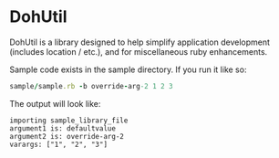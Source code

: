 DohUtil
========

DohUtil is a library designed to help simplify application development (includes location / etc.), and for miscellaneous ruby enhancements.

Sample code exists in the sample directory.  If you run it like so:

``` ruby
sample/sample.rb -b override-arg-2 1 2 3
```

The output will look like:
``` text
importing sample_library_file
argument1 is: defaultvalue
argument2 is: override-arg-2
varargs: ["1", "2", "3"]

```

